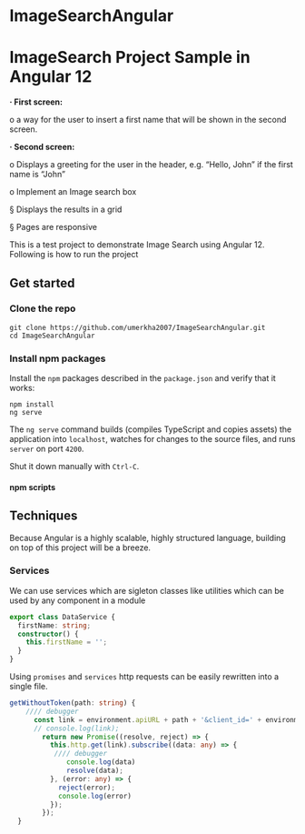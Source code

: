 # ImageSearchAngular

# ImageSearch Project Sample in Angular 12

**· First screen:**

o a way for the user to insert a first name that will be shown in the second screen.

**· Second screen:**

o Displays a greeting for the user in the header, e.g. “Hello, John” if the first name is “John”

o Implement an Image search box

§ Displays the results in a grid

§ Pages are responsive


This is a test project to demonstrate Image Search using Angular 12.
Following is how to run the project

## Get started

### Clone the repo

```shell
git clone https://github.com/umerkha2007/ImageSearchAngular.git
cd ImageSearchAngular
```

### Install npm packages

Install the `npm` packages described in the `package.json` and verify that it works:

```shell
npm install
ng serve
```

The `ng serve` command builds (compiles TypeScript and copies assets) the application into `localhost`, watches for changes to the source files, and runs `server` on port `4200`.

Shut it down manually with `Ctrl-C`.

#### npm scripts


## Techniques

Because Angular is a highly scalable, highly structured language, building on top of this project will be a breeze.

### Services

We can use services which are sigleton classes like utilities which can be used by any component in a module

```ts
export class DataService {
  firstName: string;
  constructor() {
    this.firstName = '';
  }
}
```

Using `promises` and `services` http requests can be easily rewritten into a single file.

```ts
getWithoutToken(path: string) {
    //// debugger
      const link = environment.apiURL + path + '&client_id=' + environment.clientToken;
      // console.log(link);
        return new Promise((resolve, reject) => {
          this.http.get(link).subscribe((data: any) => {
           //// debugger
              console.log(data)
              resolve(data);
          }, (error: any) => {
            reject(error);
            console.log(error)
          });
        });
  }
```
